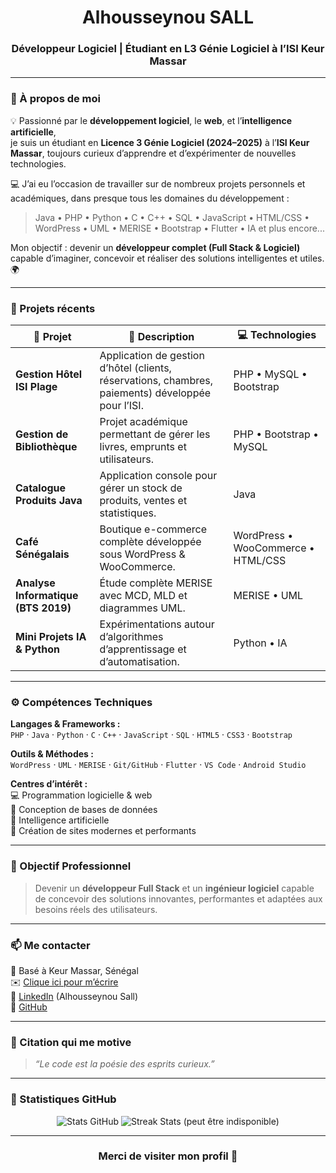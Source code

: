 <h1 align="center">Alhousseynou SALL</h1>
<h3 align="center">Développeur Logiciel | Étudiant en L3 Génie Logiciel à l’ISI Keur Massar</h3>

---

### 🚀 À propos de moi

💡 Passionné par le **développement logiciel**, le **web**, et l’**intelligence artificielle**,  
je suis un étudiant en **Licence 3 Génie Logiciel (2024–2025)** à l’**ISI Keur Massar**, toujours curieux d’apprendre et d’expérimenter de nouvelles technologies.  

💻 J’ai eu l’occasion de travailler sur de nombreux projets personnels et académiques, dans presque tous les domaines du développement :  
> Java • PHP • Python • C • C++ • SQL • JavaScript • HTML/CSS • WordPress • UML • MERISE • Bootstrap • Flutter • IA et plus encore...  

Mon objectif : devenir un **développeur complet (Full Stack & Logiciel)** capable d’imaginer, concevoir et réaliser des solutions intelligentes et utiles. 🌍

---

### 🧩 Projets récents

| 🌟 Projet | 🧠 Description | 💻 Technologies |
|------------|----------------|----------------|
| **Gestion Hôtel ISI Plage** | Application de gestion d’hôtel (clients, réservations, chambres, paiements) développée pour l’ISI. | PHP • MySQL • Bootstrap |
| **Gestion de Bibliothèque** | Projet académique permettant de gérer les livres, emprunts et utilisateurs. | PHP • Bootstrap • MySQL |
| **Catalogue Produits Java** | Application console pour gérer un stock de produits, ventes et statistiques. | Java |
| **Café Sénégalais** | Boutique e-commerce complète développée sous WordPress & WooCommerce. | WordPress • WooCommerce • HTML/CSS |
| **Analyse Informatique (BTS 2019)** | Étude complète MERISE avec MCD, MLD et diagrammes UML. | MERISE • UML |
| **Mini Projets IA & Python** | Expérimentations autour d’algorithmes d’apprentissage et d’automatisation. | Python • IA |

---

### ⚙️ Compétences Techniques

**Langages & Frameworks :**  
`PHP` · `Java` · `Python` · `C` · `C++` · `JavaScript` · `SQL` · `HTML5` · `CSS3` · `Bootstrap`  

**Outils & Méthodes :**  
`WordPress` · `UML` · `MERISE` · `Git/GitHub` · `Flutter` · `VS Code` · `Android Studio`  

**Centres d’intérêt :**  
💻 Programmation logicielle & web  
🧩 Conception de bases de données  
🤖 Intelligence artificielle  
🎨 Création de sites modernes et performants  

---

### 🎯 Objectif Professionnel
> Devenir un **développeur Full Stack** et un **ingénieur logiciel** capable de concevoir des solutions innovantes, performantes et adaptées aux besoins réels des utilisateurs.

---

### 📫 Me contacter
📍 Basé à Keur Massar, Sénégal  
✉️ [Clique ici pour m’écrire](mailto:alhousseynousall901@gmail.com)  
🔗 [LinkedIn](#) (Alhousseynou Sall)  
💼 [GitHub](https://github.com/SALL-001)

---

### 💬 Citation qui me motive
> *“Le code est la poésie des esprits curieux.”*  

---

### 🧮 Statistiques GitHub

<p align="center">
  <!-- Remplace <TON_PSEUDO> par ton pseudo GitHub -->
  <img src="https://github-readme-stats.vercel.app/api?username=<TON_SALL-001>&show_icons=true&theme=radical" alt="Stats GitHub"/>
  <img src="https://github-readme-streak-stats.herokuapp.com/?user=<TON_SALL-001>&theme=radical" alt="Streak Stats (peut être indisponible)"/>
</p>

---

<h3 align="center">Merci de visiter mon profil 🙌</h3>
